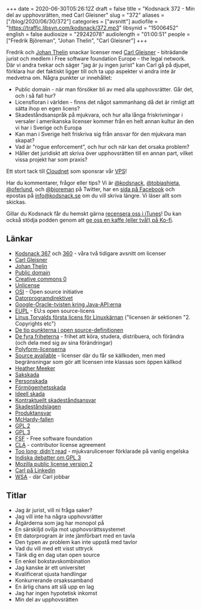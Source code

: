 +++
date = 2020-06-30T05:26:12Z
draft = false
title = "Kodsnack 372 - Min del av upphovsrätten, med Carl Gleisner"
slug = "372"
aliases = ["/blog/2020/06/30/372"]
categories = ["avsnitt"]
audiofile = "https://traffic.libsyn.com/kodsnack/372.mp3"
libsynid = "15006452"
english = false
audiosize = "29242078"
audiolength = "01:00:51"
people = ["Fredrik Björeman", "Johan Thelin", "Carl Gleisner"]
+++

Fredrik och [Johan Thelin](http://www.thelins.se/johan/blog/) snackar licenser med [Carl Gleisner](https://www.wsa.se/medarbetare/carl-gleisner/) - biträdande jurist och medlem i Free software foundation Europe - the legal network. Där vi andra tvekar och säger "jag är ju ingen jurist" kan Carl gå på djupet, förklara hur det faktiskt ligger till och ta upp aspekter vi andra inte är medvetna om. Några punkter ur innehållet:

* Public domain - när man försöker bli av med alla upphovsrätter. Går det, och i så fall hur?
* Licensfloran i världen - finns det något sammanhang då det är rimligt att sätta ihop en egen licens?
* Skadeståndsanspråk på mjukvara, och hur alla långa friskrivningar i versaler i amerikanska licenser kommer från en helt annan kultur än den vi har i Sverige och Europa
* Kan man i Sverige helt friskriva sig från ansvar för den mjukvara man skapat?
* Vad är "rogue enforcement", och hur och när kan det orsaka problem?
* Håller det juridiskt att skriva över upphovsrätten till en annan part, vilket vissa projekt har som praxis?

Ett stort tack till [Cloudnet](http://www.cloudnet.se) som sponsrar vår [VPS](http://en.wikipedia.org/wiki/Virtual_private_server)!

Har du kommentarer, frågor eller tips? Vi är [@kodsnack](https://www.twitter.com/kodsnack), [@tobiashieta](https://www.twitter.com/tobiashieta), [@oferlund](https://www.twitter.com/oferlund), och [@bjoreman](https://www.twitter.com/bjoreman) på Twitter, har en [sida på Facebook](https://www.facebook.com/kodsnack) och epostas på [info@kodsnack.se](mailto:info@kodsnack.se) om du vill skriva längre. Vi läser allt som skickas.

Gillar du Kodsnack får du hemskt gärna [recensera oss i iTunes](http://itunes.apple.com/se/podcast/kodsnack/id561631498?l=en)! Du kan också stödja podden genom att <a href="https://ko-fi.com/kodsnack" rel="payment">ge oss en kaffe (eller två!) på Ko-fi</a>.

## Länkar ##
* [Kodsnack 367](https://kodsnack.se/367/) och [360](https://kodsnack.se/360/) - våra två tidigare avsnitt om licenser
* [Carl Gleisner](https://www.wsa.se/medarbetare/carl-gleisner/)
* [Johan Thelin](http://www.thelins.se/johan/blog/)
* [Public domain](https://en.wikipedia.org/wiki/Public_domain)
* [Creative commons 0](https://creativecommons.org/publicdomain/zero/1.0/deed.en)
* [Unlicense](https://en.wikipedia.org/wiki/Unlicense)
* [OSI](https://opensource.org/) - Open source initiative
* [Datorprogramdirektivet](https://eur-lex.europa.eu/legal-content/SV/ALL/?uri=CELEX%3A32009L0024)
* [Google-Oracle-tvisten kring Java-API:erna](https://en.wikipedia.org/wiki/Google_v._Oracle_America)
* [EUPL](https://en.wikipedia.org/wiki/European_Union_Public_Licence) - EU:s open source-licens
* [Linus Torvalds första licens för Linuxkärnan](https://mirrors.edge.kernel.org/pub/linux/kernel/Historic/old-versions/RELNOTES-0.01) ("licensen är sektionen  "2. Copyrights etc")
* [De tio punkterna i open source-definitionen](https://opensource.org/osd)
* [De fyra friheterna](https://www.gnu.org/philosophy/free-sw.html) - frihet att köra, studera, distribuera, och förändra (och dela med sig av sina förändringar)
* [Polyform-licenserna](https://github.com/polyformproject/polyform-licenses)
* [Source available](https://en.wikipedia.org/wiki/Source-available_software) - licenser där du får se källkoden, men med begränsningar som gör att licensen inte klassas som öppen källkod
* [Heather Meeker](https://heathermeeker.com/about-me/)
* [Sakskada](https://sv.wikipedia.org/wiki/Sakskada)
* [Personskada](https://lagen.nu/begrepp/Personskada)
* [Förmögenhetsskada](https://sv.wikipedia.org/wiki/Allm%C3%A4n_f%C3%B6rm%C3%B6genhetsskada)
* [Ideell skada](https://lagen.nu/begrepp/Ideell_skada)
* [Kontraktuellt skadeståndsansvar](https://zacharias.se/oaktsamhet-som-forutsattning-kontraktuellt-skadestandsansvar/)
* [Skadeståndslagen](https://lagen.nu/1972:207)
* [Produktansvar](https://sv.wikipedia.org/wiki/Produktansvar)
* [McHardy-fallen](https://opensource.com/article/17/8/patrick-mchardy-and-copyright-profiteering)
* [GPL 2](https://en.wikipedia.org/wiki/GNU_General_Public_License#Version_2)
* [GPL 3](https://en.wikipedia.org/wiki/GNU_General_Public_License#Version_3)
* [FSF](https://www.fsf.org/) - Free software foundation
* [CLA](https://en.wikipedia.org/wiki/Contributor_License_Agreement) - contributor license agreement
* [Too long; didn't read](https://tldrlegal.com/) - mjukvarulicenser förklarade på vanlig engelska
* [Indiska debatter om GPL 3](https://fsfe.org/campaigns/gplv3/bangalore-rms-transcript#mechanically-defining-infringement)
* [Mozilla public license version 2](https://www.mozilla.org/en-US/MPL/2.0/)
* [Carl på Linkedin](https://www.linkedin.com/in/carlgleisner/)
* [WSA](https://www.wsa.se/) - där Carl jobbar

## Titlar ##
* Jag är jurist, vill ni fråga saker?
* Jag vill inte ha några upphovsrätter
* Åtgärderna som jag har monopol på
* En särskiljd ovilja mot upphovsrättssystemet
* Ett datorprogram är inte jämförbart med en tavla
* Den typen av problem kan inte uppstå med tavlor
* Vad du vill med ett visst uttryck
* Tänk dig en dag utan open source
* En enkel bokstavskombination
* Jag kanske är ett universitet
* Kvalificerat ojusta handlingar
* Konkurrerande orsakssamband
* En ärlig chans att slå upp en lag
* Jag har ingen hypotetisk inkomst
* Min del av upphovsrätten